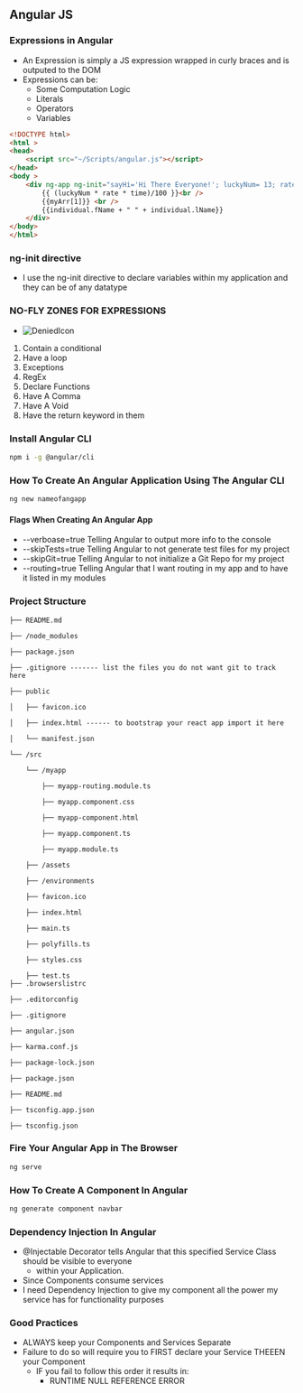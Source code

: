 ## Angular JS


### Expressions in Angular

- An Expression is simply a JS expression wrapped in curly braces and is outputed to the DOM
- Expressions can be:
    - Some Computation Logic
    - Literals
    - Operators
    - Variables

```html
<!DOCTYPE html>
<html >
<head>
    <script src="~/Scripts/angular.js"></script>
</head>
<body >
    <div ng-app ng-init="sayHi='Hi There Everyone!'; luckyNum= 13; rate = 10.5; time= 11; myArr = [458, 812]; individual = { fName:'Omar', lName :'Belkay'}">
        {{ (luckyNum * rate * time)/100 }}<br />
        {{myArr[1]}} <br />
        {{individual.fName + " " + individual.lName}}
    </div>
</body>
</html>

```

### ng-init directive

- I use the ng-init directive to declare variables within my application and they can be of any datatype

### NO-FLY ZONES FOR EXPRESSIONS
- ![DeniedIcon](https://iconarchive.com/download/i98435/dakirby309/simply-styled/Security-Denied.ico)

1. Contain a conditional
2. Have a loop
3. Exceptions
4. RegEx
5. Declare Functions
6. Have A Comma
7. Have A Void
8. Have the return keyword in them


### Install Angular CLI
```bash
npm i -g @angular/cli
```

### How To Create An Angular Application Using The Angular CLI

```bash
ng new nameofangapp
```

#### Flags When Creating An Angular App
- --verboase=true     Telling Angular to output more info to the console 
- --skipTests=true    Telling Angular to not generate test files for my project
- --skipGit=true      Telling Angular to not initialize a Git Repo for my project
- --routing=true      Telling Angular that I want routing in my app and to have it listed in my modules



### Project Structure

```
├── README.md

├── /node_modules

├── package.json

├── .gitignore ------- list the files you do not want git to track here

├── public

│   ├── favicon.ico

│   ├── index.html ------ to bootstrap your react app import it here

│   └── manifest.json

└── /src

    └── /myapp

        ├── myapp-routing.module.ts

        ├── myapp.component.css

        ├── myapp-component.html

        ├── myapp.component.ts

        ├── myapp.module.ts

	├── /assets

	├── /environments

	├── favicon.ico

	├── index.html

	├── main.ts

	├── polyfills.ts

    ├── styles.css

    ├── test.ts
├── .browserslistrc

├── .editorconfig

├── .gitignore

├── angular.json

├── karma.conf.js

├── package-lock.json

├── package.json

├── README.md

├── tsconfig.app.json

├── tsconfig.json
```



### Fire Your Angular App in The Browser
```bash
ng serve
```


### How To Create A Component In Angular
```bash
ng generate component navbar
```

### Dependency Injection In Angular

- @Injectable Decorator tells Angular that this specified Service Class should be visible to everyone
    - within your Application.
- Since Components consume services 
- I need Dependency Injection to give my component all the power my service has for functionality purposes

### Good Practices 

- ALWAYS keep your Components and Services Separate
- Failure to do so will require you to FIRST declare your Service THEEEN your Component
    - IF you fail to follow this order it results in:
        - RUNTIME NULL REFERENCE ERROR